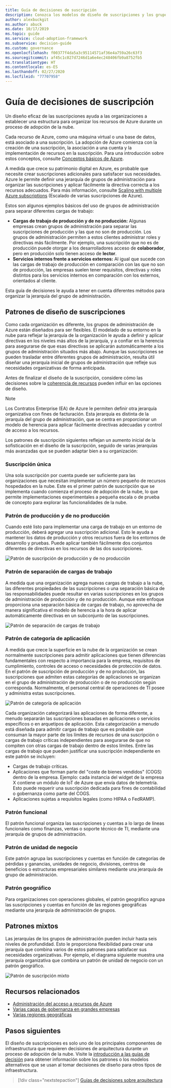 ```yaml
---
title: Guía de decisiones de suscripción
description: Conozca los modelos de diseño de suscripciones y los grupos de administración como servicio principal para organizar recursos en las migraciones de Azure.
author: alexbuckgit
ms.author: abuck
ms.date: 10/17/2019
ms.topic: guide
ms.service: cloud-adoption-framework
ms.subservice: decision-guide
ms.custom: governance
ms.openlocfilehash: f00377f4da5a3c95114571af36e4a759a26c63f3
ms.sourcegitcommit: af45c1c027d7246d1a6e4ec248406fb9a8752fb5
ms.translationtype: HT
ms.contentlocale: es-ES
ms.lasthandoff: 02/27/2020
ms.locfileid: "77707958"
---
```

# <a name="subscription-decision-guide"></a>Guía de decisiones de suscripción

Un diseño eficaz de las suscripciones ayuda a las organizaciones a establecer una estructura para organizar los recursos de Azure durante un proceso de adopción de la nube.

Cada recurso de Azure, como una máquina virtual o una base de datos, está asociado a una suscripción. La adopción de Azure comienza con la creación de una suscripción, la asociación a una cuenta y la implementación de recursos en la suscripción. Para una introducción sobre estos conceptos, consulte [Conceptos básicos de Azure](../../ready/considerations/fundamental-concepts.md).

A medida que crece su patrimonio digital en Azure, es probable que necesite crear suscripciones adicionales para satisfacer sus necesidades. Azure le permite definir una jerarquía de grupos de administración para organizar las suscripciones y aplicar fácilmente la directiva correcta a los recursos adecuados. Para más información, consulte [Scaling with multiple Azure subscriptions](../../ready/azure-best-practices/scaling-subscriptions.md) (Escalado de varias suscripciones de Azure).

Estos son algunos ejemplos básicos del uso de grupos de administración para separar diferentes cargas de trabajo:

- **Cargas de trabajo de producción y de no producción:** Algunas empresas crean grupos de administración para separar las suscripciones de producción y las que no son de producción. Los grupos de administración permiten a estos clientes administrar roles y directivas más fácilmente. Por ejemplo, una suscripción que no es de producción puede otorgar a los desarrolladores acceso de **colaborador**, pero en producción solo tienen acceso de **lector**.
- **Servicios internos frente a servicios externos:** Al igual que sucede con las cargas de trabajo de producción en comparación con las que no son de producción, las empresas suelen tener requisitos, directivas y roles distintos para los servicios internos en comparación con los externos, orientados al cliente.

Esta guía de decisiones le ayuda a tener en cuenta diferentes métodos para organizar la jerarquía del grupo de administración.

## <a name="subscription-design-patterns"></a>Patrones de diseño de suscripciones

Como cada organización es diferente, los grupos de administración de Azure están diseñados para ser flexibles. El modelado de su entorno en la nube para reflejar la jerarquía de la organización le ayuda a definir y aplicar directivas en los niveles más altos de la jerarquía, y a confiar en la herencia para asegurarse de que esas directivas se aplicarán automáticamente a los grupos de administración situados más abajo. Aunque las suscripciones se pueden trasladar entre diferentes grupos de administración, resulta útil diseñar una jerarquía inicial de grupos de administración que refleje sus necesidades organizativas de forma anticipada.

Antes de finalizar el diseño de la suscripción, considere cómo las decisiones sobre la [coherencia de recursos](../resource-consistency/index.md) pueden influir en las opciones de diseño.

> [!NOTE]
> Los Contratos Enterprise (EA) de Azure le permiten definir otra jerarquía organizativa con fines de facturación. Esta jerarquía es distinta de la jerarquía del grupo de administración, que se centra en proporcionar un modelo de herencia para aplicar fácilmente directivas adecuadas y control de acceso a los recursos.

Los patrones de suscripción siguientes reflejan un aumento inicial de la sofisticación en el diseño de la suscripción, seguido de varias jerarquías más avanzadas que se pueden adaptar bien a su organización:

### <a name="single-subscription"></a>Suscripción única

Una sola suscripción por cuenta puede ser suficiente para las organizaciones que necesitan implementar un número pequeño de recursos hospedados en la nube. Este es el primer patrón de suscripción que se implementa cuando comienza el proceso de adopción de la nube, lo que permite implementaciones experimentales a pequeña escala o de prueba de concepto para explorar las funcionalidades de la nube.

### <a name="production-and-nonproduction-pattern"></a>Patrón de producción y de no producción

Cuando esté listo para implementar una carga de trabajo en un entorno de producción, deberá agregar una suscripción adicional. Esto le ayuda a mantener los datos de producción y otros recursos fuera de los entornos de desarrollo y pruebas. Puede aplicar también fácilmente dos conjuntos diferentes de directivas en los recursos de las dos suscripciones.

![Patrón de suscripción de producción y de no producción](../../_images/ready/basic-subscription-model.png)

### <a name="workload-separation-pattern"></a>Patrón de separación de cargas de trabajo

A medida que una organización agrega nuevas cargas de trabajo a la nube, las diferentes propiedades de las suscripciones o una separación básica de las responsabilidades puede resultar en varias suscripciones en los grupos de administración de producción y de no producción. Aunque este enfoque proporciona una separación básica de cargas de trabajo, no aprovecha de manera significativa el modelo de herencia a la hora de aplicar automáticamente directivas en un subconjunto de las suscripciones.

![Patrón de separación de cargas de trabajo](../../_images/ready/management-group-hierarchy.png)

### <a name="application-category-pattern"></a>Patrón de categoría de aplicación

A medida que crece la superficie en la nube de la organización se crean normalmente suscripciones para admitir aplicaciones que tienen diferencias fundamentales con respecto a importancia para la empresa, requisitos de cumplimiento, controles de acceso o necesidades de protección de datos. En el patrón de suscripción de producción y de no producción, las suscripciones que admiten estas categorías de aplicaciones se organizan en el grupo de administración de producción o de no producción según corresponda. Normalmente, el personal central de operaciones de TI posee y administra estas suscripciones.

![Patrón de categoría de aplicación](../../_images/infra-subscriptions/application.png)

Cada organización categorizará las aplicaciones de forma diferente, a menudo separarán las suscripciones basadas en aplicaciones o servicios específicos o en arquetipos de aplicación. Esta categorización a menudo está diseñada para admitir cargas de trabajo que es probable que consuman la mayor parte de los límites de recursos de una suscripción o cargas de trabajo críticas independientes para asegurarse de que no compiten con otras cargas de trabajo dentro de estos límites. Entre las cargas de trabajo que pueden justificar una suscripción independiente en este patrón se incluyen:

- Cargas de trabajo críticas.
- Aplicaciones que forman parte del "coste de bienes vendidos" (COGS) dentro de la empresa. Ejemplo: cada instancia del widget de la empresa X contiene un módulo de IoT de Azure que envía datos de telemetría. Esto puede requerir una suscripción dedicada para fines de contabilidad o gobernanza como parte del COGS.
- Aplicaciones sujetas a requisitos legales (como HIPAA o FedRAMP).

### <a name="functional-pattern"></a>Patrón funcional

El patrón funcional organiza las suscripciones y cuentas a lo largo de líneas funcionales como finanzas, ventas o soporte técnico de TI, mediante una jerarquía de grupos de administración.

### <a name="business-unit-pattern"></a>Patrón de unidad de negocio

Este patrón agrupa las suscripciones y cuentas en función de categorías de pérdidas y ganancias, unidades de negocio, divisiones, centros de beneficios o estructuras empresariales similares mediante una jerarquía de grupo de administración.

### <a name="geographic-pattern"></a>Patrón geográfico

Para organizaciones con operaciones globales, el patrón geográfico agrupa las suscripciones y cuentas en función de las regiones geográficas mediante una jerarquía de administración de grupos.

## <a name="mixed-patterns"></a>Patrones mixtos

Las jerarquías de los grupos de administración pueden incluir hasta seis niveles de profundidad. Esto le proporciona flexibilidad para crear una jerarquía que combina varios de estos patrones para satisfacer sus necesidades organizativas. Por ejemplo, el diagrama siguiente muestra una jerarquía organizativa que combina un patrón de unidad de negocio con un patrón geográfico.

![Patrón de suscripción mixto](../../_images/infra-subscriptions/mixed.png)

## <a name="related-resources"></a>Recursos relacionados

- [Administración del acceso a recursos de Azure](../../govern/resource-consistency/resource-access-management.md)
- [Varias capas de gobernanza en grandes empresas](../../govern/guides/complex/multiple-layers-of-governance.md)
- [Varias regiones geográficas](../regions/index.md)

## <a name="next-steps"></a>Pasos siguientes

El diseño de suscripciones es solo uno de los principales componentes de infraestructura que requieren decisiones de arquitectura durante un proceso de adopción de la nube. Visite la [introducción a las guías de decisión](../index.md) para obtener información sobre los patrones o los modelos alternativos que se usan al tomar decisiones de diseño para otros tipos de infraestructura.

> [!div class="nextstepaction"]
> [Guías de decisiones sobre arquitectura](../index.md)

